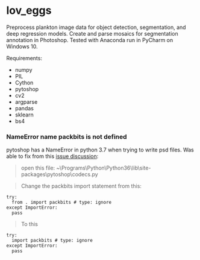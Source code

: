 # lov_eggs

Preprocess plankton image data for object detection, segmentation, and deep regression models. Create and parse mosaics for segmentation annotation in Photoshop. Tested with Anaconda run in PyCharm on Windows 10.

Requirements:
- numpy
- PIL
- Cython
- pytoshop
- cv2
- argparse
- pandas
- sklearn
- bs4

### NameError name packbits is not defined
pytoshop has a NameError in python 3.7 when trying to write psd files. Was able to fix from this <a href='https://github.com/mdboom/pytoshop/issues/9#issuecomment-534904333'>issue discussion</a>:

> open this file:
> ~\Programs\Python\Python36\lib\site-packages\pytoshop\codecs.py

> Change the packbits import statement from this:
```
try:
  from . import packbits # type: ignore
except ImportError:
  pass
```
> To this
```
try:
  import packbits # type: ignore
except ImportError:
  pass
```
